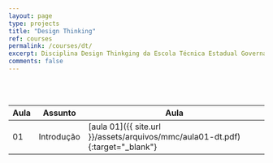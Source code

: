```yaml
---
layout: page
type: projects
title: "Design Thinking"
ref: courses
permalink: /courses/dt/
excerpt: Disciplina Design Thinkging da Escola Técnica Estadual Governador Eduardo Campos, São bento do Una-PE.
comments: false
---
```

<br/>

<br/>

| Aula | Assunto | Aula |
| -- | ------------ | --- |
| 01 | Introdução | [aula 01]({{ site.url }}/assets/arquivos/mmc/aula01-dt.pdf){:target="_blank"} |
